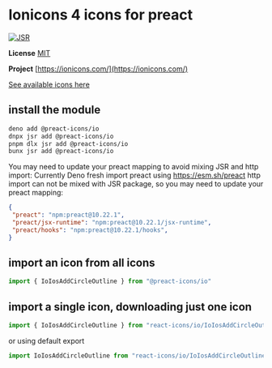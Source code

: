 # Ionicons 4 icons for preact

[![JSR](https://jsr.io/badges/@preact-icons/io)](https://jsr.io/@preact-icons/io)

**License** [MIT](https://github.com/ionic-team/ionicons/blob/master/LICENSE)

**Project** [https://ionicons.com/](https://ionicons.com/)

[See available icons here](https://react-icons.deno.dev/io)

## install the module

```bash
deno add @preact-icons/io
dnpx jsr add @preact-icons/io
pnpm dlx jsr add @preact-icons/io
bunx jsr add @preact-icons/io
```

You may need to update your preact mapping to avoid mixing JSR and http import:
Currently Deno fresh import preact using https://esm.sh/preact http import can not be mixed with JSR package, so you may need to update your preact mapping:
```json
{
 "preact": "npm:preact@10.22.1",
 "preact/jsx-runtime": "npm:preact@10.22.1/jsx-runtime",
 "preact/hooks": "npm:preact@10.22.1/hooks",
}
```

## import an icon from all icons

```ts
import { IoIosAddCircleOutline } from "@preact-icons/io"
```

## import a single icon, downloading just one icon

```ts
import { IoIosAddCircleOutline } from "react-icons/io/IoIosAddCircleOutline"
```

or using default export

```ts
import IoIosAddCircleOutline from "react-icons/io/IoIosAddCircleOutline.ts"
```
